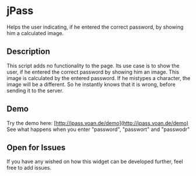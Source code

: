 jPass
=====

Helps the user indicating, if he entered the correct password, by showing him a calculated image.

Description
-----------

This script adds no functionality to the page. Its use case is to show the user, 
if he entered the correct password by showing him an image. This image is calculated 
by the entered password. If he mistypes a character, the image will be a different. 
So he instantly knows that it is wrong, before sending it to the server. 

Demo
----

Try the demo here: [http://jpass.voan.de/demo](http://jpass.voan.de/demo)
See what happens when you enter "password", "passwort" and "passwodr"


Open for Issues
---------------

If you have any wished on how this widget can be developed further, feel free to add issues.
